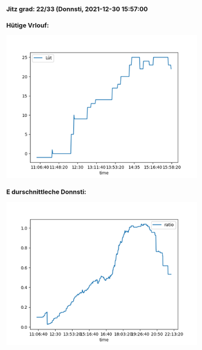 ### Jitz grad: 22/33 (Donnsti, 2021-12-30 15:57:00

### Hütige Vrlouf:
![Graph](Today.png)

### E durschnittleche Donnsti:
![Graph](Donnsti.png)